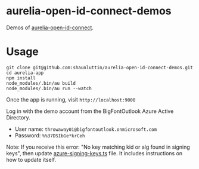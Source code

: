 # aurelia-open-id-connect-demos

Demos of [aurelia-open-id-connect](https://github.com/shaunluttin/aurelia-open-id-connect-demos).

# Usage

    git clone git@github.com:shaunluttin/aurelia-open-id-connect-demos.git
    cd aurelia-app
    npm install
    node_modules/.bin/au build
    node_modules/.bin/au run --watch

Once the app is running, visit `http://localhost:9000`

Log in with the demo account from the BigFontOutlook Azure Active Directory.

* User name: `throwaway01@bigfontoutlook.onmicrosoft.com`
* Password: `%%37DSIbGe*krCeh`

Note: If you receive this error: "No key matching kid or alg found in signing keys", then update [azure-signing-keys.ts](aurelia-app/src/azure-signing-keys.ts) file. It includes instructions on how to update itself.
